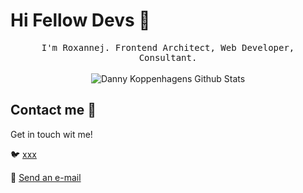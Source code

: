 # Hi Fellow Devs :wave:

<p align="center">
  <samp>
I'm Roxannej. Frontend Architect, Web Developer, Consultant.
  </samp>
  <br/>
  <br/>
  <!--状态展示：-->
  <img src="https://github-readme-stats.vercel.app/api?username=Roxannej&show_icons=true" alt="Danny Koppenhagens Github Stats"></img>
</p>


## Contact me :speech_balloon:

Get in touch wit me!

:bird: <a href="https://twitter.com/d_koppenhagen">xxx</a>

:e-mail: <a href="xxx">Send an e-mail</a>
